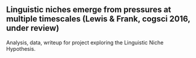 Linguistic niches emerge from pressures at multiple timescales (Lewis & Frank, cogsci 2016, under review)
-----

Analysis, data, writeup for project exploring the Linguistic Niche Hypothesis.
